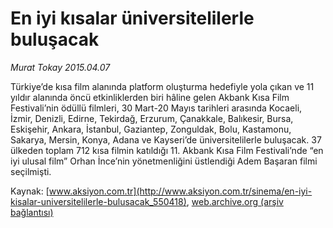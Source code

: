 # En iyi kısalar üniversitelilerle buluşacak

*Murat Tokay 2015.04.07*

<div class="pNewsDetailMainContent" itemprop="articleBody">
 <p>
  Türkiye’de kısa film alanında platform oluşturma hedefiyle yola çıkan ve 11 yıldır alanında öncü etkinliklerden biri hâline gelen Akbank Kısa Film Festivali’nin ödüllü filmleri, 30 Mart-20 Mayıs tarihleri arasında Kocaeli, İzmir, Denizli, Edirne, Tekirdağ, Erzurum, Çanakkale, Balıkesir, Bursa, Eskişehir, Ankara, İstanbul, Gaziantep, Zonguldak, Bolu, Kastamonu, Sakarya, Mersin, Konya, Adana ve Kayseri’de üniversitelilerle buluşacak. 37 ülkeden toplam 712 kısa filmin katıldığı 11. Akbank Kısa Film Festivali’nde “en iyi ulusal film” Orhan İnce’nin yönetmenliğini üstlendiği Adem Başaran filmi seçilmişti.
 </p>
</div>


Kaynak: [www.aksiyon.com.tr](http://www.aksiyon.com.tr/sinema/en-iyi-kisalar-universitelilerle-bulusacak_550418), [web.archive.org (arşiv bağlantısı)](http://web.archive.org/web/20150801000107/http://www.aksiyon.com.tr/sinema/en-iyi-kisalar-universitelilerle-bulusacak_550418)
